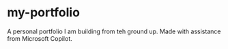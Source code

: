 # my-portfolio
A personal portfolio I am building from teh ground up. Made with assistance from Microsoft Copilot.
